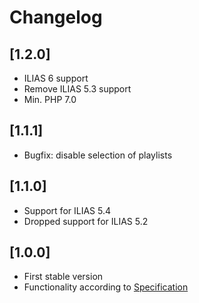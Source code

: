 # Changelog

## [1.2.0]
* ILIAS 6 support
* Remove ILIAS 5.3 support
* Min. PHP 7.0

## [1.1.1]
* Bugfix: disable selection of playlists

## [1.1.0]
* Support for ILIAS 5.4
* Dropped support for ILIAS 5.2

## [1.0.0]
* First stable version
* Functionality according to [Specification](doc/34_Spezifikation_2-1.pdf)
